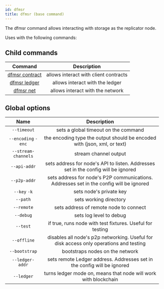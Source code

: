 ```yaml
---
id: dfmsr
title: dfmsr (base command)
---
```


The dfmsr command allows interacting with storage as the replicator node.

Uses with the following commands:
## Child commands
| Command | Description  |
|:-:|:-:|
| [dfmsr contract](contract.md) | allows interact with client contracts |
| [dfmsr ledger](ledger.md) | allows interact with the ledger |
| [dfmsr net](net.md) | allows interact with the network |


## Global options
|  Name      | Description  |
|:----------:|:------------:|
| `--timeout` | sets a global timeout on the command |
| `--encoding` `-enc` | the encoding type the output should be encoded with (json, xml, or text) |
| `--stream-channels` | stream channel output |
| `--api-addr` | sets address for node's API to listen. Addresses set in the config will be ignored
| `--p2p-addr` | sets address for node's P2P communications. Addresses set in the config will be ignored |
| `--key` `-k` | sets node's private key  |
| `--path` | sets working directory |
| `--remote` | sets address of remote node to connect |
| `--debug` | sets log level to debug |
| `--test` | if true, runs node with test fixtures. Useful for testing |
| `--offline` | disables all node's p2p networking. Useful for disk access only operations and testing |
| `--bootstrap` | bootstraps nodes on the network |
| `--ledger-addr` | sets remote Ledger address. Addresses set in the config will be ignored |
| `--ledger` | turns ledger mode on, means that node will work with blockchain |
